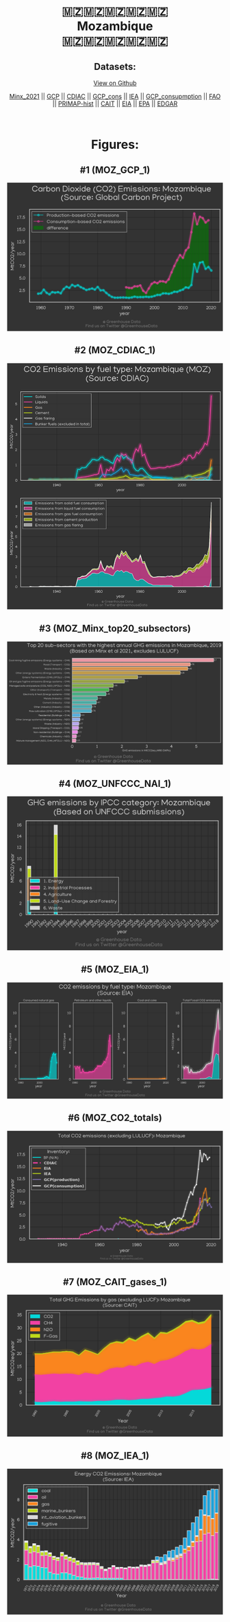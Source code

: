 
<center>
<h1 align="center">
🇲🇿🇲🇿🇲🇿🇲🇿🇲🇿
<br>
Mozambique
<br>
🇲🇿🇲🇿🇲🇿🇲🇿🇲🇿
</h1>
<h2>Datasets:</h2>
<p><a href="https://github.com/dquintani/GreenhouseData/tree/master/country_data/MOZ_Mozambique/data">View on Github</a>
<br></p><p><a href="data/MOZ_Minx_2021.csv">Minx_2021</a> || <a href="data/MOZ_GCP.csv">GCP</a> || <a href="data/MOZ_CDIAC.csv">CDIAC</a> || <a href="data/MOZ_GCP_cons.csv">GCP_cons</a> || <a href="data/MOZ_IEA.csv">IEA</a> || <a href="data/MOZ_GCP_consupmption.csv">GCP_consupmption</a> || <a href="data/MOZ_FAO.csv">FAO</a> || <a href="data/MOZ_PRIMAP-hist.csv">PRIMAP-hist</a> || <a href="data/MOZ_CAIT.csv">CAIT</a> || <a href="data/MOZ_EIA.csv">EIA</a> || <a href="data/MOZ_EPA.csv">EPA</a> || <a href="data/MOZ_EDGAR.csv">EDGAR</a></p><p><br></p>
<h1>Figures:</h1><h2>#1 (MOZ_GCP_1)</h2>
<p><img alt="" src="figures/MOZ_GCP_1.png" /></p><h2>#2 (MOZ_CDIAC_1)</h2>
<p><img alt="" src="figures/MOZ_CDIAC_1.png" /></p><h2>#3 (MOZ_Minx_top20_subsectors)</h2>
<p><img alt="" src="figures/MOZ_Minx_top20_subsectors.png" /></p><h2>#4 (MOZ_UNFCCC_NAI_1)</h2>
<p><img alt="" src="figures/MOZ_UNFCCC_NAI_1.png" /></p><h2>#5 (MOZ_EIA_1)</h2>
<p><img alt="" src="figures/MOZ_EIA_1.png" /></p><h2>#6 (MOZ_CO2_totals)</h2>
<p><img alt="" src="figures/MOZ_CO2_totals.png" /></p><h2>#7 (MOZ_CAIT_gases_1)</h2>
<p><img alt="" src="figures/MOZ_CAIT_gases_1.png" /></p><h2>#8 (MOZ_IEA_1)</h2>
<p><img alt="" src="figures/MOZ_IEA_1.png" /></p>